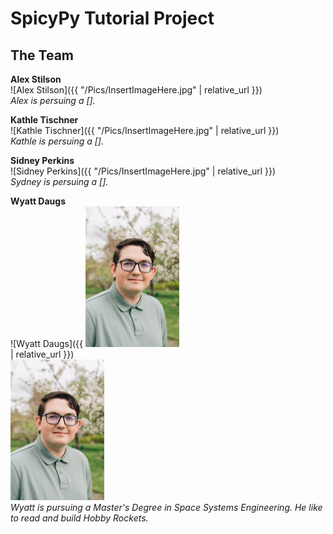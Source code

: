 # SpicyPy Tutorial Project

## The Team



**Alex Stilson** <br>
![Alex Stilson]({{ "/Pics/InsertImageHere.jpg" | relative_url }}) <br>
*Alex is persuing a [].* <br>

**Kathle Tischner** <br>
![Kathle Tischner]({{ "/Pics/InsertImageHere.jpg" | relative_url }}) <br>
*Kathle is persuing a [].* <br>

**Sidney Perkins** <br>
![Sidney Perkins]({{ "/Pics/InsertImageHere.jpg" | relative_url }}) <br>
*Sydney is persuing a [].* <br>

**Wyatt Daugs** <br>
![Wyatt Daugs]({{ <img src="/Pics/Wyatt_Profile.jpg" width="150"> <br> | relative_url }}) <br>
<img src="/Pics/Wyatt_Profile.jpg" width="150"> <br>
*Wyatt is pursuing a Master's Degree in Space Systems Engineering. He like to read and build Hobby Rockets.* <br>
